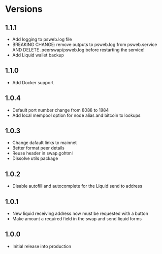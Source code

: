 # Versions

## 1.1.1

- Add logging to psweb.log file
- BREAKING CHANGE: remove outputs to psweb.log from psweb.service 
  AND DELETE .peerswap/psweb.log before restarting the service!
- Add Liquid wallet backup

## 1.1.0

- Add Docker support

## 1.0.4

- Default port number change from 8088 to 1984
- Add local mempool option for node alias and bitcoin tx lookups

## 1.0.3

- Change dafault links to mainnet
- Better format peer details 
- Reuse header in swap.gohtml
- Dissolve utils package

## 1.0.2

- Disable autofill and autocomplete for the Liquid send to address

## 1.0.1

- New liquid receiving address now must be requested with a button
- Make amount a required field in the swap and send liquid forms

## 1.0.0

- Initial release into production